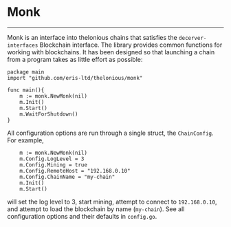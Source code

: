 # Monk

--------------------------------------------------
Monk is an interface into thelonious chains that satisfies the `decerver-interfaces` Blockchain interface. The library provides common functions for working with blockchains. It has been designed so that launching a chain from a program takes as little effort as possible:
    
    package main 
    import "github.com/eris-ltd/thelonious/monk"

    func main(){
        m := monk.NewMonk(nil)
        m.Init()
        m.Start()
        m.WaitForShutdown()
    }

All configuration options are run through a single struct, the `ChainConfig`. For example,

        m := monk.NewMonk(nil)
        m.Config.LogLevel = 3
        m.Config.Mining = true
        m.Config.RemoteHost = "192.168.0.10"
        m.Config.ChainName = "my-chain" 
        m.Init()
        m.Start()

will set the log level to 3, start mining, attempt to connect to `192.168.0.10`, and attempt to load the blockchain by name (`my-chain`). See all configuration options and their defaults in `config.go`.
